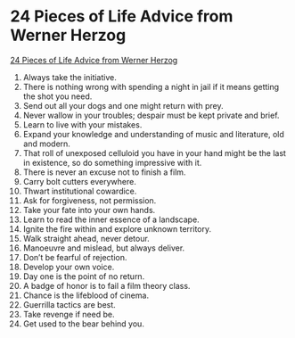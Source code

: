 # 24 Pieces of Life Advice from Werner Herzog

[24 Pieces of Life Advice from Werner Herzog](https://kottke.org/15/01/24-pieces-of-life-advice-from-werner-herzog)

1. Always take the initiative.
2. There is nothing wrong with spending a night in jail if it means getting the shot you need.
3. Send out all your dogs and one might return with prey.
4. Never wallow in your troubles; despair must be kept private and brief.
5. Learn to live with your mistakes.
6. Expand your knowledge and understanding of music and literature, old and modern.
7. That roll of unexposed celluloid you have in your hand might be the last in existence, so do something impressive with it.
8. There is never an excuse not to finish a film.
9. Carry bolt cutters everywhere.
10. Thwart institutional cowardice.
11. Ask for forgiveness, not permission.
12. Take your fate into your own hands.
13. Learn to read the inner essence of a landscape.
14. Ignite the fire within and explore unknown territory.
15. Walk straight ahead, never detour.
16. Manoeuvre and mislead, but always deliver.
17. Don’t be fearful of rejection.
18. Develop your own voice.
19. Day one is the point of no return.
20. A badge of honor is to fail a film theory class.
21. Chance is the lifeblood of cinema.
22. Guerrilla tactics are best.
23. Take revenge if need be.
24. Get used to the bear behind you.